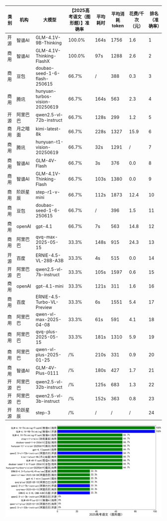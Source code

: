 
|类别|机构|大模型|【2025高考语文（图形题）】准确率|平均耗时|平均消耗token|花费/千次（元）|排名（准确率）|
|---|---|-----|-------------------|-------|-----------|-----------|-----------|
|开源|智谱AI|GLM-4.1V-9B-Thinking|100.0%|164s|1756|1.6|1|
|商用|智谱AI|GLM-4.1V-Thinking-FlashX|100.0%|97s|1288|2.6|2|
|商用|豆包|doubao-seed-1-6-flash-250615|66.7%|/|388|0.3|3|
|商用|腾讯|hunyuan-turbos-vision-20250619|66.7%|164s|563|2.3|4|
|开源|阿里巴巴|qwen2.5-vl-72b-instruct|66.7%|128s|299|1.2|5|
|商用|月之暗面|kimi-latest-8k|66.7%|228s|1327|15.9|6|
|商用|腾讯|hunyuan-t1-vision-20250619|66.7%|32s|1291|/|7|
|商用|智谱AI|GLM-4V-Flash|66.7%|3s|376|0.0|8|
|商用|智谱AI|GLM-4.1V-Thinking-Flash|66.7%|103s|1380|0.0|9|
|商用|阶跃星辰|step-r1-v-mini|66.7%|112s|1873|12.4|10|
|商用|豆包|doubao-seed-1-6-250615|66.7%|/|396|1.5|11|
|商用|openAI|gpt-4.1|66.7%|7s|563|14.8|12|
|商用|阿里巴巴|qvq-max-2025-05-15|33.3%|148s|915|24.3|13|
|开源|百度|ERNIE-4.5-VL-28B-A3B|33.3%|4s|515|0.0|14|
|开源|阿里巴巴|qwen2.5-vl-7b-instruct|33.3%|105s|1597|0.6|15|
|商用|openAI|gpt-4.1-mini|33.3%|121s|311|1.6|16|
|商用|百度|ERNIE-4.5-Turbo-VL-Preview|33.3%|6s|1551|5.4|17|
|商用|阿里巴巴|qwen-vl-max-2025-04-08|33.3%|61s|591|4.1|18|
|商用|阿里巴巴|qvq-plus-2025-05-15|33.3%|181s|1310|5.9|19|
|商用|阿里巴巴|qwen-vl-plus-2025-01-25|/%|210s|331|0.9|20|
|商用|智谱AI|GLM-4V-Plus-0111|/%|180s|427|1.7|21|
|开源|阿里巴巴|qwen2.5-vl-32b-instruct|/%|125s|683|1.3|22|
|开源|阿里巴巴|qwen2.5-vl-3b-instruct|/%|152s|363|0.8|23|
|开源|阶跃星辰|step-3|/%|/|/|/|24|


![lin](../pic/2025高考语文（图形题）.png)
